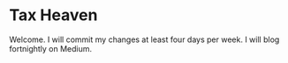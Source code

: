 # Tax Heaven

Welcome. I will commit my changes at least four days per week. 
I will blog fortnightly on Medium.

